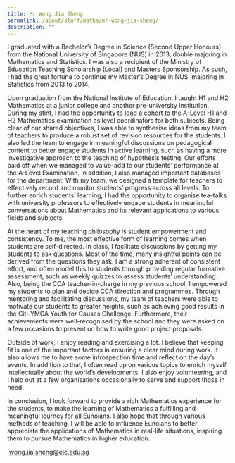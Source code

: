 ```yaml
---
title: Mr Wong Jia Sheng
permalink: /about/staff/maths/mr-wong-jia-sheng/
description: ""
---
```

I graduated with a Bachelor’s Degree in Science (Second Upper Honours) from the National University of Singapore (NUS) in 2013, double majoring in Mathematics and Statistics. I was also a recipient of the Ministry of Education Teaching Scholarship (Local) and Masters Sponsorship. As such, I had the great fortune to continue my Master’s Degree in NUS, majoring in Statistics from 2013 to 2014.

Upon graduation from the National Institute of Education, I taught H1 and H2 Mathematics at a junior college and another pre-university institution. During my stint, I had the opportunity to lead a cohort to the A-Level H1 and H2 Mathematics examination as level coordinators for both subjects. Being clear of our shared objectives, I was able to synthesise ideas from my team of teachers to produce a robust set of revision resources for the students. I also led the team to engage in meaningful discussions on pedagogical content to better engage students in active learning, such as having a more investigative approach to the teaching of hypothesis testing. Our efforts paid off when we managed to value-add to our students’ performance at the A-Level Examination. In addition, I also managed important databases for the department. With my team, we designed a template for teachers to effectively record and monitor students’ progress across all levels. To further enrich students’ learning, I had the opportunity to organise tea-talks with university professors to effectively engage students in meaningful conversations about Mathematics and its relevant applications to various fields and subjects.

At the heart of my teaching philosophy is student empowerment and consistency. To me, the most effective form of learning comes when students are self-directed. In class, I facilitate discussions by getting my students to ask questions. Most of the time, many insightful points can be derived from the questions they ask. I am a strong adherent of consistent effort, and often model this to students through providing regular formative assessment, such as weekly quizzes to assess students’ understanding. Also, being the CCA teacher-in-charge in my previous school, I empowered my students to plan and decide CCA direction and programmes. Through mentoring and facilitating discussions, my team of teachers were able to motivate our students to greater heights, such as achieving good results in the Citi-YMCA Youth for Causes Challenge. Furthermore, their achievements were well-recognised by the school and they were asked on a few occasions to present on how to write good project proposals.

Outside of work, I enjoy reading and exercising a lot. I believe that keeping fit is one of the important factors in ensuring a clear mind during work. It also allows me to have some introspection time and reflect on the day’s events. In addition to that, I often read up on various topics to enrich myself intellectually about the world’s developments. I also enjoy volunteering, and I help out at a few organisations occasionally to serve and support those in need.

In conclusion, I look forward to provide a rich Mathematics experience for the students, to make the learning of Mathematics a fulfilling and meaningful journey for all Eunoians. I also hope that through various methods of teaching, I will be able to influence Eunoians to better appreciate the applications of Mathematics in real-life situations, inspiring them to pursue Mathematics in higher education.

 [wong.jia.sheng@ejc.edu.sg](mailto:wong.jia.sheng@ejc.edu.sg)